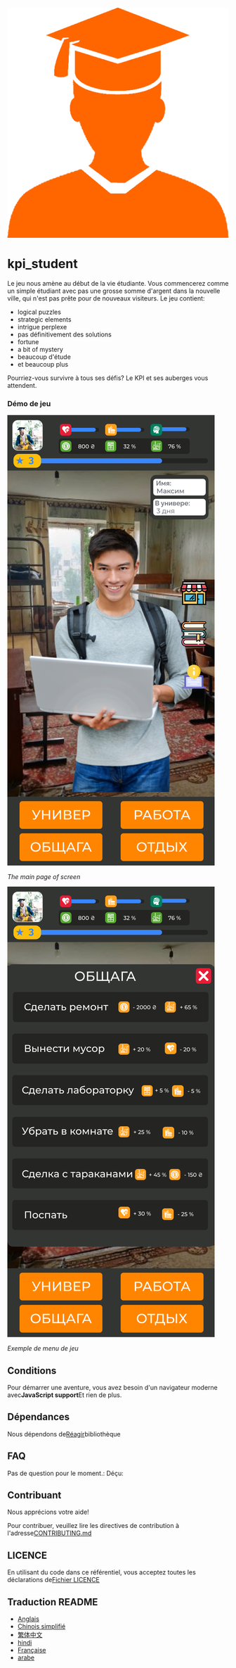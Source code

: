 ![Student](READMEs/readme_images/student.png)

# kpi_student

Le jeu nous amène au début de la vie étudiante. Vous commencerez comme un simple étudiant avec pas une grosse somme d'argent dans la nouvelle ville, qui n'est pas prête pour de nouveaux visiteurs.
Le jeu contient:

- logical puzzles
- strategic elements
- intrigue perplexe
- pas définitivement des solutions
- fortune
- a bit of mystery
- beaucoup d'étude
- et beaucoup plus

Pourriez-vous survivre à tous ses défis? Le KPI et ses auberges vous attendent.

### Démo de jeu

![Image of main page](READMEs/readme_images/main.svg)

_The main page of screen_

![Image of main page](READMEs/readme_images/menu.svg)

_Exemple de menu de jeu_

## Conditions

Pour démarrer une aventure, vous avez besoin d'un navigateur moderne avec**JavaScript support**Et rien de plus.

## Dépendances

Nous dépendons de[Réagir](https://reactjs.org/)bibliothèque

## FAQ

Pas de question pour le moment.: Déçu:

## Contribuant

Nous apprécions votre aide!

Pour contribuer, veuillez lire les directives de contribution à l'adresse[CONTRIBUTING.md](CONTRIBUTING.md)

## LICENCE

En utilisant du code dans ce référentiel, vous acceptez toutes les déclarations de[Fichier LICENCE](LICENSE)

## Traduction README

<!-- TODO: add russian and ukrainian translation  -->

- [Anglais](READMEs/README.md)
- [Chinois simplifié](READMEs/README.zh-CN.md)
- [繁体中文](READMEs/README.zh-TW.md)
- [hindi](READMEs/README.hi.md)
- [Française](READMEs/README.fr.md)
- [arabe](READMEs/README.ar.md)
